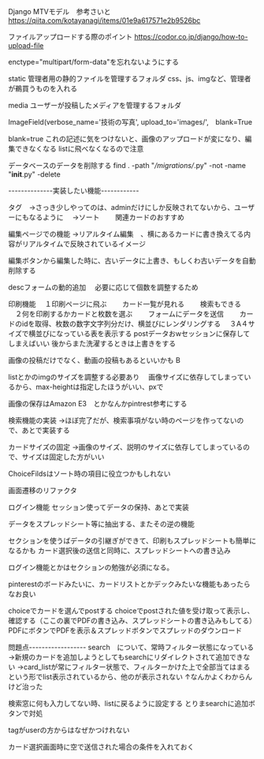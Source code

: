 Django MTVモデル　参考さいと
https://qiita.com/kotayanagi/items/01e9a617571e2b9526bc

ファイルアップロードする際のポイント
https://codor.co.jp/django/how-to-upload-file

enctype="multipart/form-data"を忘れないようにする

static
管理者用の静的ファイルを管理するフォルダ
css、js、imgなど、管理者が鵜買うものを入れる

media
ユーザーが投稿したメディアを管理するフォルダ

ImageField(verbose_name='技術の写真', upload_to='images/',　blank=True

blank=true
これの記述に気をつけないと、画像のアップロードが変になり、編集できなくなる
listに飛べなくなるので注意

データベースのデータを削除する
find . -path "*/migrations/*.py" -not -name "__init__.py" -delete


--------------実装したい機能------------


タグ　→さっき少しやってのは、adminだけにしか反映されてないから、ユーザーにもなるように
　→ソート
　　関連カードのおすすめ

編集ページでの機能
→リアルタイム編集　、横にあるカードに書き換えてる内容がリアルタイムで反映されているイメージ

編集ボタンから編集した時に、古いデータに上書き、もしくわ古いデータを自動削除する

descフォームの動的追加
　必要に応じて個数を調整するため

印刷機能
　１印刷ページに飛ぶ
　　カード一覧が見れる
　　検索もできる
　２何を印刷するかカードと枚数を選ぶ
　　フォームにデータを送信
　　カードのidを取得、枚数の数字文字列分だけ、横並びにレンダリングする
　３A４サイズで横並びになっている表を表示する
postデータおwセッションに保存してしまえばいい
後からまた洗濯するときは上書きをする

画像の投稿だけでなく、動画の投稿もあるといいかも B


listとかのimgのサイズを調整する必要あり
　画像サイズに依存してしまっているから、max-heightは指定したほうがいい、pxで


画像の保存はAmazon E3　とかなんかpintrest参考にする

検索機能の実装
→ほぼ完了だが、検索事項がない時のページを作ってないので、あとで実装する

カードサイズの固定
->画像のサイズ、説明のサイズに依存してしまっているので、サイズは固定した方がいい

ChoiceFildsはソート時の項目に役立つかもしれない

画面遷移のリファクタ

ログイン機能
セッション使ってデータの保持、あとで実装

データをスプレッドシート等に抽出する、またその逆の機能

セクションを使うばデータの引継ぎができて、印刷もスプレッドシートも簡単になるかも
カード選択後の送信と同時に、スプレッドシートへの書き込み

ログイン機能とかはセクションの勉強が必須になる。

pinterestのボードみたいに、カードリストとかデックみたいな機能もあったらなお良い


choiceでカードを選んでpostする
choiceでpostされた値を受け取って表示し、確認する（ここの裏でPDFの書き込み、スプレッドシートの書き込みもしてる）
PDFにボタンでPDFを表示＆スプレッドボタンでスプレッドのダウンロード

問題点------------------
search　について、常時フィルター状態になっている
→新規のカードを追加しようとしてもsearchにリダイレクトされて追加できない
→card_listが常にフィルター状態で、フィルターかけた上で全部当てはまるという形でlist表示されているから、他のが表示されない
↑なんかよくわからんけど治った

検索窓に何も入力してない時、listに戻るように設定する
とりまsearchに追加ボタンで対処

tagがuserの方からはなぜかつけれない

カード選択画面時に空で送信された場合の条件を入れておく

